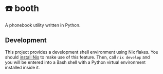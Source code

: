 # ☎️ booth

A phonebook utility written in Python.

## Development

This project provides a development shell environment using Nix flakes. You should [install Nix](https://github.com/DeterminateSystems/nix-installer) to make use of this feature. Then, call `nix develop` and you will be entered into a Bash shell with a Python virtual environment installed inside it.
